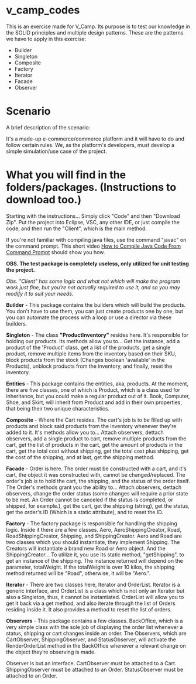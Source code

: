 # v_camp_codes

This is an exercise made for V_Camp.
Its purpose is to test our knowledge in the SOLID principles and multiple design patterns.
These are the patterns we have to apply in this exercise:
- Builder
- Singleton
- Composite
- Factory
- Iterator
- Facade
- Observer

# Scenario

A brief description of the scenario:

It's a made-up e-commerce/commerce platform and it will have to do and follow certain rules.
We, as the platform's developers, must develop a simple simulation/use case of the project.

# What you will find in the folders/packages. (Instructions to download too.)

Starting with the instructions... Simply click "Code" and then "Download Zip".
Put the project into Eclipse, VSC, any other IDE, or just compile the code, and then run the "Client", which is the main method.

If you're not familiar with compiling java files, use the command "javac" on the command prompt. This short video [How to Compile Java Code From Command Prompt](https://youtu.be/zBF1M8dTftk) should show you how.

**OBS. The test package is completely useless, only utilized for unit testing the project.**

_Obs. "Client" has some logic and what not which will make the program work just fine, but you're not actually required to use it, and so you may modify it to suit your needs._

**Builder** - This package contains the builders which will build the products. You don't have to use them, you can just create products one by one, but you can automate the process with a loop or use a director via these builders.

**Singleton** - The class **"ProductInventory"** resides here. It's responsible for holding our products. Its methods allow you to... Get the instance, add a product of the 'Product' class, get a list of the products, get a single product, remove multiple items from the inventory based on their SKU, block products from the stock (Changes boolean 'available' in the Products), unblock products from the inventory, and finally, reset the inventory.

**Entities** - This package contains the entities, aka, products. At the moment, there are five classes, one of which is Product, which is a class used for inheritance, but you could make a regular product out of it. Book, Computer, Shoe, and Skirt, will inherit from Product and add in their own properties, that being their two unique characteristics.

**Composite** - Where the Cart resides. The cart's job is to be filled up with products and block said products from the inventory whenever they're added to it. It's methods allow you to... Attach observers, dettach observers, add a single product to cart, remove multiple products from the cart, get the list of products in the cart, get the amount of products in the cart, get the total cost without shipping, get the total cost plus shipping, get the cost of the shipping, and at last, get the shipping method.

**Facade** - Order is here. The order must be constructed with a cart, and it's cart, the object it was constructed with, cannot be changed/replaced. The order's job is to hold the cart, the shipping, and the status of the order itself. The Order's methods grant you the ability to... Attach observers, dettach observers, change the order status (some changes will require a prior state to be met. An Order cannot be canceled if the status is completed, or shipped, for example.), get the cart, get the shipping (string), get the status, get the order's ID (Which is a static attribute), and to reset the ID.

**Factory** - The factory package is responsible for handling the shipping logic. Inside it there are a few classes.
Aero, AeroShippingCreator, Road, RoadShippingCreator, Shipping, and ShippingCreator. Aero and Road are two classes which you should instantiate, they implement Shipping. The Creators will instantiate a brand new Road or Aero object. And the ShippingCreator...
To utilize it, you use its static method, "getShipping", to get an instance of the shipping. The instance returned will depend on the parameter, totalWeight. If the totalWeight is over 10 kilos, the shipping method returned will be "Road", otherwise, it will be "Aero.".

**Iterator** - There are two classes here, Iterator and OrderList. Iterator is a generic interface, and OrderList is a class which is not only an Iterator but also a Singleton, thus, it cannot be instantiated. OrderList will allow you to get it back via a get method, and also iterate through the list of Orders residing inside it. It also provides a method to reset the list of orders.

**Observers** - This package contains a few classes. BackOffice, which is a very simple class with the sole job of displaying the order list whenever a status, shipping or cart changes inside an order. The Observers, which are CartObserver, ShippingObserver, and StatusObserver, will activate the RenderOrderList method in the BackOffice whenever a relevant change on the object they’re observing is made.

Observer is but an interface.
CartObserver must be attached to a Cart.
ShippingObserver must be attached to an Order.
StatusObserver must be attached to an Order.
